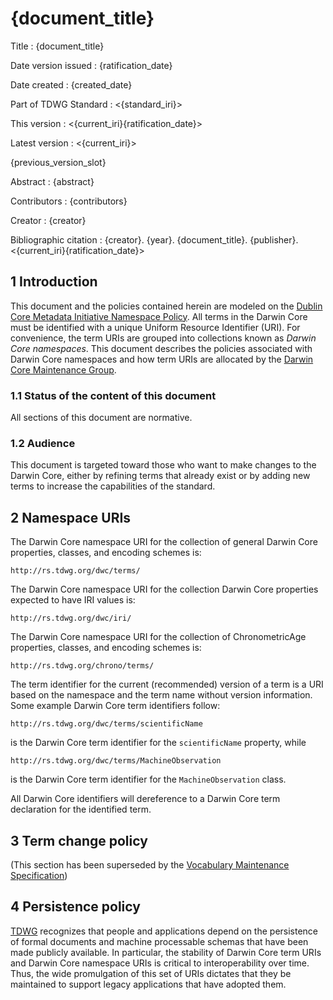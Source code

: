 # {document_title}

Title
: {document_title}

Date version issued
: {ratification_date}

Date created
: {created_date}

Part of TDWG Standard
: <{standard_iri}>

This version
: <{current_iri}{ratification_date}>

Latest version
: <{current_iri}>

{previous_version_slot}

Abstract
: {abstract}

Contributors
: {contributors}

Creator
: {creator}

Bibliographic citation
: {creator}. {year}. {document_title}. {publisher}. <{current_iri}{ratification_date}>

## 1 Introduction

This document and the policies contained herein are modeled on the [Dublin Core Metadata Initiative Namespace Policy](http://dublincore.org/documents/2007/07/02/dcmi-namespace/). All terms in the Darwin Core must be identified with a unique Uniform Resource Identifier (URI). For convenience, the term URIs are grouped into collections known as _Darwin Core namespaces_. This document describes the policies associated with Darwin Core namespaces and how term URIs are allocated by the [Darwin Core Maintenance Group](http://www.tdwg.org/activities/darwincore/).

### 1.1 Status of the content of this document

All sections of this document are normative.

### 1.2 Audience

This document is targeted toward those who want to make changes to the Darwin Core, either by refining terms that already exist or by adding new terms to increase the capabilities of the standard.

## 2 Namespace URIs

The Darwin Core namespace URI for the collection of general Darwin Core properties, classes, and encoding schemes is:

```
http://rs.tdwg.org/dwc/terms/
```

The Darwin Core namespace URI for the collection Darwin Core properties expected to have IRI values is:

```
http://rs.tdwg.org/dwc/iri/
```

The Darwin Core namespace URI for the collection of ChronometricAge properties, classes, and encoding schemes is:

```
http://rs.tdwg.org/chrono/terms/
```

The term identifier for the current (recommended) version of a term is a URI based on the namespace and the term name without version information. Some example Darwin Core term identifiers follow:

```
http://rs.tdwg.org/dwc/terms/scientificName
```

is the Darwin Core term identifier for the `scientificName` property, while

```
http://rs.tdwg.org/dwc/terms/MachineObservation
```

is the Darwin Core term identifier for the `MachineObservation` class.

All Darwin Core identifiers will dereference to a Darwin Core term declaration for the identified term.

## 3 Term change policy

(This section has been superseded by the [Vocabulary Maintenance Specification](https://github.com/tdwg/vocab/blob/master/vms/maintenance-specification.md))

## 4 Persistence policy

[TDWG](https://www.tdwg.org/) recognizes that people and applications depend on the persistence of formal documents and machine processable schemas that have been made publicly available. In particular, the stability of Darwin Core term URIs and Darwin Core namespace URIs is critical to interoperability over time. Thus, the wide promulgation of this set of URIs dictates that they be maintained to support legacy applications that have adopted them.
